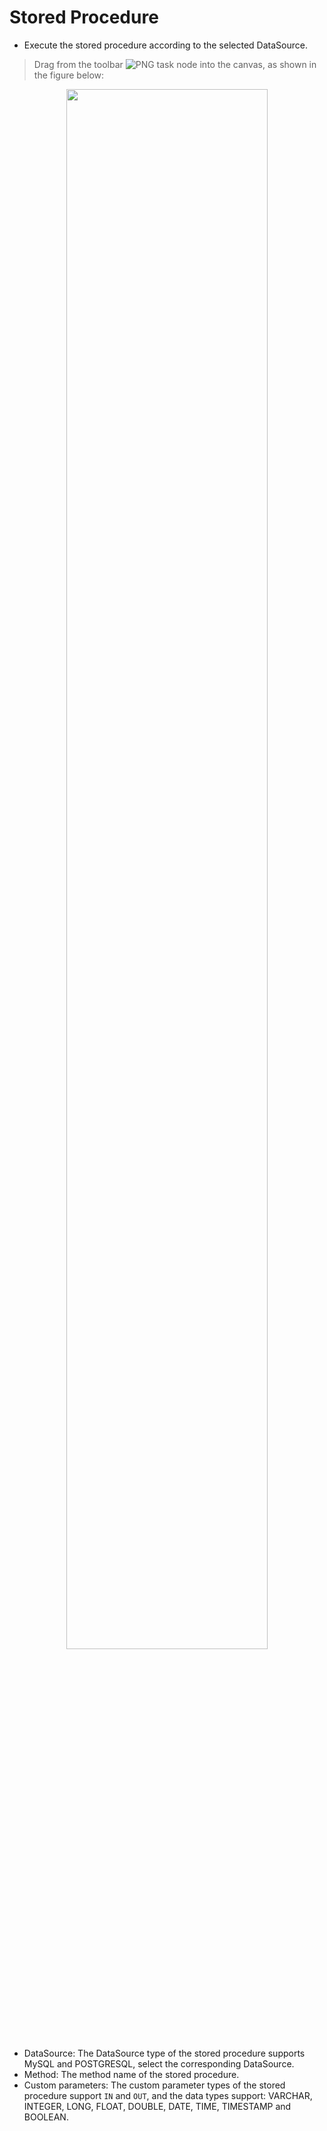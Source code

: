 # Stored Procedure

- Execute the stored procedure according to the selected DataSource.

> Drag from the toolbar ![PNG](https://analysys.github.io/easyscheduler_docs_cn/images/toolbar_PROCEDURE.png) task node into the canvas, as shown in the figure below:

<p align="center">
   <img src="/img/procedure-en.png" width="80%" />
 </p>

- DataSource: The DataSource type of the stored procedure supports MySQL and POSTGRESQL, select the corresponding DataSource.
- Method: The method name of the stored procedure.
- Custom parameters: The custom parameter types of the stored procedure support `IN` and `OUT`, and the data types support: VARCHAR, INTEGER, LONG, FLOAT, DOUBLE, DATE, TIME, TIMESTAMP and BOOLEAN.